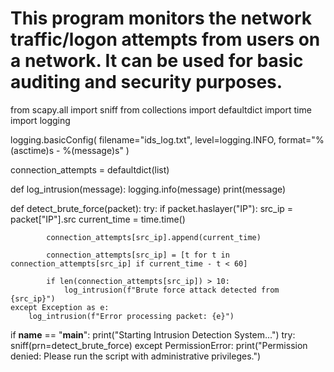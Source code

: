# This program monitors the network traffic/logon attempts from users on a network. It can be used for basic auditing and security purposes.

from scapy.all import sniff
from collections import defaultdict
import time
import logging

logging.basicConfig(
    filename="ids_log.txt",
    level=logging.INFO,
    format="%(asctime)s - %(message)s"
)

connection_attempts = defaultdict(list)

def log_intrusion(message):
    logging.info(message)
    print(message)

def detect_brute_force(packet):
    try:
        if packet.haslayer("IP"):
            src_ip = packet["IP"].src
            current_time = time.time()

            connection_attempts[src_ip].append(current_time)

            connection_attempts[src_ip] = [t for t in connection_attempts[src_ip] if current_time - t < 60]

            if len(connection_attempts[src_ip]) > 10:
                log_intrusion(f"Brute force attack detected from {src_ip}")
    except Exception as e:
        log_intrusion(f"Error processing packet: {e}")

if __name__ == "__main__":
    print("Starting Intrusion Detection System...")
    try:
        sniff(prn=detect_brute_force)
    except PermissionError:
        print("Permission denied: Please run the script with administrative privileges.")

